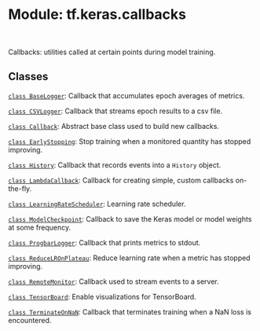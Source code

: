 <div itemscope itemtype="http://developers.google.com/ReferenceObject">
<meta itemprop="name" content="tf.keras.callbacks" />
<meta itemprop="path" content="Stable" />
</div>

# Module: tf.keras.callbacks


<table class="tfo-notebook-buttons tfo-api" align="left">
</table>



Callbacks: utilities called at certain points during model training.



## Classes

[`class BaseLogger`](../../tf/keras/callbacks/BaseLogger.md): Callback that accumulates epoch averages of metrics.

[`class CSVLogger`](../../tf/keras/callbacks/CSVLogger.md): Callback that streams epoch results to a csv file.

[`class Callback`](../../tf/keras/callbacks/Callback.md): Abstract base class used to build new callbacks.

[`class EarlyStopping`](../../tf/keras/callbacks/EarlyStopping.md): Stop training when a monitored quantity has stopped improving.

[`class History`](../../tf/keras/callbacks/History.md): Callback that records events into a `History` object.

[`class LambdaCallback`](../../tf/keras/callbacks/LambdaCallback.md): Callback for creating simple, custom callbacks on-the-fly.

[`class LearningRateScheduler`](../../tf/keras/callbacks/LearningRateScheduler.md): Learning rate scheduler.

[`class ModelCheckpoint`](../../tf/keras/callbacks/ModelCheckpoint.md): Callback to save the Keras model or model weights at some frequency.

[`class ProgbarLogger`](../../tf/keras/callbacks/ProgbarLogger.md): Callback that prints metrics to stdout.

[`class ReduceLROnPlateau`](../../tf/keras/callbacks/ReduceLROnPlateau.md): Reduce learning rate when a metric has stopped improving.

[`class RemoteMonitor`](../../tf/keras/callbacks/RemoteMonitor.md): Callback used to stream events to a server.

[`class TensorBoard`](../../tf/keras/callbacks/TensorBoard.md): Enable visualizations for TensorBoard.

[`class TerminateOnNaN`](../../tf/keras/callbacks/TerminateOnNaN.md): Callback that terminates training when a NaN loss is encountered.



